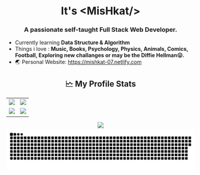 <h1 align="center">It's &lt;MisHkat/&gt;</h1>
<h3 align="center">A passionate self-taught Full Stack Web Developer.</h3>
 
 
- Currently learning **Data Structure & Algorithm**
- Things i love : **Music, Books, Psychology, Physics, Animals, Comics, Football, Exploring new challanges or may be the Diffie Hellman😛.**
- 🌏 Personal Website: https://mishkat-07.netlify.com


<h2 align="center">🗠 My Profile Stats</h2>
<table>
    <tr>
        <td>
            <img
                src="https://github-readme-stats.vercel.app/api?username=MisHkat07&bg_color=1F222E&color=F8D866&line=F85D7F&point=FFFFFF&count_private=true&show_icons=true&theme=dracula&hide_border=true"
            />
        </td>
        <td>
            <img
                width="5000"
                src="https://github-readme-stats.vercel.app/api/top-langs/?username=MisHkat07&hide_border=true&layout=compact&theme=dracula&langs_count=10"
            />
        </td>
    </tr>
    <tr>
        <td>
            <img
                width="5000"
                src="http://github-readme-streak-stats.herokuapp.com?user=MisHkat07&theme=dracula&hide_border=true"
            />
        </td>
        <td>
            <img
                width="5000"
                src="https://activity-graph.herokuapp.com/graph?username=MisHkat07&bg_color=1F222E&color=F8D866&line=F85D7F&point=FFFFFF&hide_border=true"
            />
        </td>
    </tr>
</table>
   <p align="center">
 <img src="https://github-readme-stats.vercel.app/api/top-langs/?username=MisHkat07&hide_border=true&layout=compact&theme=dracula&langs_count=10" />
   <a href="https://github.com/mikyll/mikyll"><img alt="Snake animation" src="https://github.com/mikyll/mikyll/blob/output/github-contribution-grid-snake.svg"/></a>
  </p>
  
